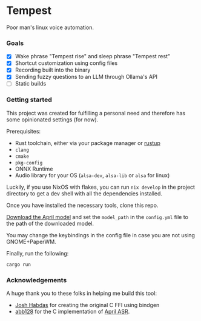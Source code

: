 # Tempest

Poor man's linux voice automation.

### Goals
- [x] Wake phrase "Tempest rise" and sleep phrase "Tempest rest"
- [x] Shortcut customization using config files
- [x] Recording built into the binary
- [x] Sending fuzzy questions to an LLM through Ollama's API
- [ ] Static builds

### Getting started

This project was created for fulfilling a personal need and therefore has some opinionated settings (for now).

Prerequisites:
- Rust toolchain, either via your package manager or [rustup](https://rustup.rs)
- `clang`
- `cmake`
- `pkg-config`
- ONNX Runtime
- Audio library for your OS (`alsa-dev`, `alsa-lib` or `alsa` for linux)

Luckily, if you use NixOS with flakes, you can run `nix develop` in the project directory to get a dev shell with all the dependencies installed.

Once you have installed the necessary tools, clone this repo.

[Download the April model](https://april.sapples.net/aprilv0_en-us.april) and set the `model_path` in the `config.yml` file to the path of the downloaded model.

You may change the keybindings in the config file in case you are not using GNOME+PaperWM.

Finally, run the following:

```sh
cargo run
```

### Acknowledgements

A huge thank you to these folks in helping me build this tool:

- [Josh Habdas](https://cpdeberg.org/vhs) for creating the original C FFI using bindgen
- [abb128](https://github.com/abb128) for the C implementation of [April ASR](https://github.com/abb128/april-asr).

